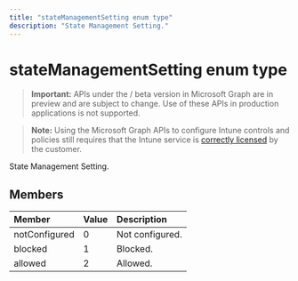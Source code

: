 ```yaml
---
title: "stateManagementSetting enum type"
description: "State Management Setting."
---
```


# stateManagementSetting enum type

> **Important:** APIs under the / beta version in Microsoft Graph are in preview and are subject to change. Use of these APIs in production applications is not supported.

> **Note:** Using the Microsoft Graph APIs to configure Intune controls and policies still requires that the Intune service is [correctly licensed](https://go.microsoft.com/fwlink/?linkid=839381) by the customer.

State Management Setting.
## Members
|Member|Value|Description|
|:---|:---|:---|
|notConfigured|0|Not configured.|
|blocked|1|Blocked.|
|allowed|2|Allowed.|





